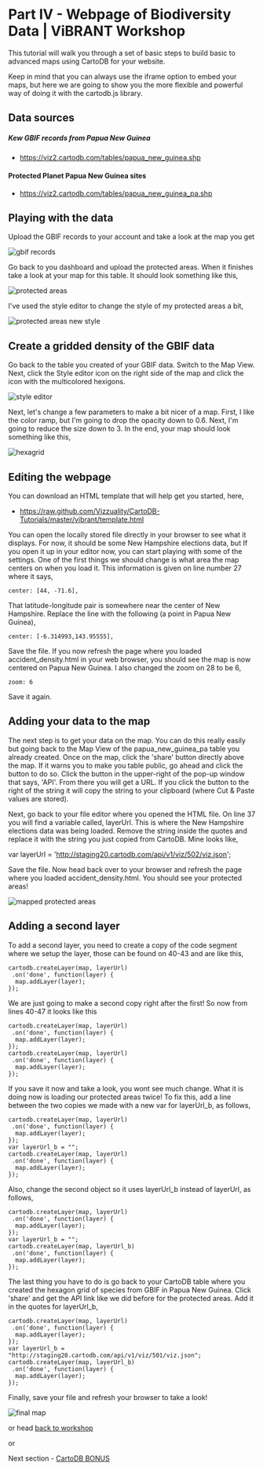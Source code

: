 Part IV - Webpage of Biodiversity Data  |  ViBRANT Workshop
== 

This tutorial will walk you through a set of basic steps to build basic to advanced maps using CartoDB for your website.

Keep in mind that you can always use the iframe option to embed your maps, but here we are going to show you the more flexible and powerful way of doing it with the cartodb.js library. 

## Data sources

##### Kew GBIF records from Papua New Guinea

 * https://viz2.cartodb.com/tables/papua_new_guinea.shp

#### Protected Planet Papua New Guinea sites

 * https://viz2.cartodb.com/tables/papua_new_guinea_pa.shp

## Playing with the data

Upload the GBIF records to your account and take a look at the map you get

![gbif records](http://i.imgur.com/Lpmsc.png)

Go back to you dashboard and upload the protected areas. When it finishes take a look at your map for this table. It should look something like this,

![protected areas](http://i.imgur.com/hTJvL.png)

I've used the style editor to change the style of my protected areas a bit, 

![protected areas new style](http://i.imgur.com/tBHSE.png)

## Create a gridded density of the GBIF data

Go back to the table you created of your GBIF data. Switch to the Map View. Next, click the Style editor icon on the right side of the map and click the icon with the multicolored hexigons. 

![style editor](http://i.imgur.com/2JjXt.png)

Next, let's change a few parameters to make a bit nicer of a map. First, I like the color ramp, but I'm going to drop the opacity down to 0.6. Next, I'm going to reduce the size down to 3. In the end, your map should look something like this,

![hexagrid](http://i.imgur.com/cKRkt.png)

## Editing the webpage

You can download an HTML template that will help get you started, here,

 * https://raw.github.com/Vizzuality/CartoDB-Tutorials/master/vibrant/template.html

You can open the locally stored file directly in your browser to see what it displays. For now, it should be some New Hampshire elections data, but 
If you open it up in your editor now, you can start playing with some of the settings. One of the first things we should change is what area the map centers on when you load it. This information is given on line number 27 where it says,

    center: [44, -71.6], 

That latitude-longitude pair is somewhere near the center of New Hampshire. Replace the line with the following (a point in Papua New Guinea),

    center: [-6.314993,143.95555],

Save the file. If you now refresh the page where you loaded accident_density.html in your web browser, you should see the map is now centered on Papua New Guinea. I also changed the zoom on 28 to be 6,

    zoom: 6

Save it again. 

## Adding your data to the map

The next step is to get your data on the map. You can do this really easily but going back to the Map View of the papua_new_guinea_pa
 table you already created. Once on the map, click the 'share' button directly above the map. If it warns you to make you table public, go ahead and click the button to do so. Click the button in the upper-right of the pop-up window that says, 'API'. From there you will get a URL. If you click the button to the right of the string it will copy the string to your clipboard (where Cut & Paste values are stored).

Next, go back to your file editor where you opened the HTML file. On line 37 you will find a variable called, layerUrl. This is where the New Hampshire elections data was being loaded. Remove the string inside the quotes and replace it with the string you just copied from CartoDB. Mine looks like,

  var layerUrl = 'http://staging20.cartodb.com/api/v1/viz/502/viz.json';

Save the file. Now head back over to your browser and refresh the page where you loaded accident_density.html. You should see your protected areas! 

![mapped protected areas](http://i.imgur.com/jZwNX.png)

## Adding a second layer

To add a second layer, you need to create a copy of the code segment where we setup the layer, those can be found on 40-43 and are like this,

    cartodb.createLayer(map, layerUrl)
     .on('done', function(layer) {
      map.addLayer(layer);
    });

We are just going to make a second copy right after the first! So now from lines 40-47 it looks like this

    cartodb.createLayer(map, layerUrl)
     .on('done', function(layer) {
      map.addLayer(layer);
    });
    cartodb.createLayer(map, layerUrl)
     .on('done', function(layer) {
      map.addLayer(layer);
    });

If you save it now and take a look, you wont see much change. What it is doing now is loading our protected areas twice! To fix this, add a line between the two copies we made with a new var for layerUrl_b, as follows,

    cartodb.createLayer(map, layerUrl)
     .on('done', function(layer) {
      map.addLayer(layer);
    });
    var layerUrl_b = "";
    cartodb.createLayer(map, layerUrl)
     .on('done', function(layer) {
      map.addLayer(layer);
    });

Also, change the second object so it uses layerUrl_b instead of layerUrl, as follows, 

    cartodb.createLayer(map, layerUrl)
     .on('done', function(layer) {
      map.addLayer(layer);
    });
    var layerUrl_b = "";
    cartodb.createLayer(map, layerUrl_b)
     .on('done', function(layer) {
      map.addLayer(layer);
    });

The last thing you have to do is go back to your CartoDB table where you created the hexagon grid of species from GBIF in Papua New Guinea. Click 'share' and get the API link like we did before for the protected areas. Add it in the quotes for layerUrl_b,

    cartodb.createLayer(map, layerUrl)
     .on('done', function(layer) {
      map.addLayer(layer);
    });
    var layerUrl_b = "http://staging20.cartodb.com/api/v1/viz/501/viz.json";
    cartodb.createLayer(map, layerUrl_b)
     .on('done', function(layer) {
      map.addLayer(layer);
    });

Finally, save your file and refresh your browser to take a look!

![final map](http://i.imgur.com/9zuwA.png)


or head [back to workshop](/Vizzuality/CartoDB-Tutorials/tree/master/vibrant)

or 

Next section - [CartoDB BONUS](/Vizzuality/CartoDB-Tutorials/tree/master/vibrant/Part_V_BONUS.md)

